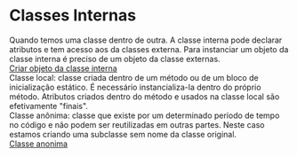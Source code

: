 # Classes Internas
Quando temos uma classe dentro de outra. A classe interna pode declarar atributos e tem acesso aos da classes externa. Para instanciar um objeto da classe interna é preciso de um objeto da classe externas.<br>
[Criar objeto da classe interna](test/OuterClassTest01.java)
<br>
Classe local: classe criada dentro de um método ou de um bloco de inicialização estático. É necessário instancializa-la dentro do próprio método. Atributos criados dentro do método e usados na classe local são efetivamente "finais".
<br>
Classe anônima: classe que existe por um determinado período de tempo no código e não podem ser reutilizadas em outras partes. Neste caso estamos criando uma subclasse sem nome da classe original.<br>
[Classe anonima](test/AnonymousClassesTest01.java)
